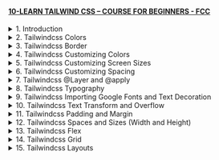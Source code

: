 #### [10-LEARN TAILWIND CSS – COURSE FOR BEGINNERS - FCC](https://youtu.be/ft30zcMlFao)

<details>
  <summary>1. Introduction </summary>

# Tailwindcss Website

https://tailwindcss.com/docs/installation/framework-guides

# Introduction

<img width="1287" alt="image" src="https://github.com/omeatai/My-Tutorials/assets/32337103/0003c946-e47c-4760-986b-5a710d408638">
<img width="1287" alt="image" src="https://github.com/omeatai/My-Tutorials/assets/32337103/4ed7fb8b-ac42-4dcb-8b05-d0b5e8307003">
<img width="1287" alt="image" src="https://github.com/omeatai/My-Tutorials/assets/32337103/ff8779eb-9e93-4d1f-be5d-9da8fbdfd256">
<img width="1023" alt="image" src="https://github.com/omeatai/My-Tutorials/assets/32337103/7b12f6f4-1a90-43b1-aa2a-1b94817979e0">
<img width="1023" alt="image" src="https://github.com/omeatai/My-Tutorials/assets/32337103/28bf1f80-4682-4c40-ae8a-1d4ab4d5f0fe">
<img width="1023" alt="image" src="https://github.com/omeatai/My-Tutorials/assets/32337103/95e49510-7c16-4c7c-9ec8-e20c442fe637">
<img width="1286" alt="image" src="https://github.com/omeatai/My-Tutorials/assets/32337103/a01b30f5-500d-4ded-b6f2-2e7020269378">
<img width="1286" alt="image" src="https://github.com/omeatai/My-Tutorials/assets/32337103/b95dc567-cc08-41c8-9219-8e1af1abc8a7">

# Create your Next Project

```jsbs
npx create-next-app@latest my-project --typescript --eslint
cd my-project
```

# Install Tailwindcss

```jsbs
npm install -D tailwindcss postcss autoprefixer
npx tailwindcss init -p
```

# Configure your template paths

```js
// tailwind.config.js

/** @type {import('tailwindcss').Config} */
module.exports = {
  content: [
    "./app/**/*.{js,ts,jsx,tsx,mdx}",
    "./pages/**/*.{js,ts,jsx,tsx,mdx}",
    "./components/**/*.{js,ts,jsx,tsx,mdx}",

    // Or if using `src` directory:
    "./src/**/*.{js,ts,jsx,tsx,mdx}",
  ],
  theme: {
    extend: {},
  },
  plugins: [],
}
```

# Add the Tailwind directives to your CSS

```css
/** globals.css */

@tailwind base;
@tailwind components;
@tailwind utilities;
```

# Start your build process

```jsbs
npm run dev
```

# Start using Tailwind in your project

```js
// index.tsx

export default function Home() {
  return (
    <h1 className="text-8xl font-bold underline">
      Hello world!
    </h1>
  )
}
```

### MUI&TW/my-project/tailwind.config.js:

```js
/** @type {import('tailwindcss').Config} */

module.exports = {
  content: [
    "./pages/**/*.{js,ts,jsx,tsx,mdx}",
    "./components/**/*.{js,ts,jsx,tsx,mdx}",
    "./app/**/*.{js,ts,jsx,tsx,mdx}",
  ],
  theme: {
    extend: {},
  },
  plugins: [],
};
```

### MUI&TW/my-project/app/globals.css:

```css
@tailwind base;
@tailwind components;
@tailwind utilities;
```

### MUI&TW/my-project/app/page.tsx:

```js
export default function Home() {
  return <h1 className="text-8xl font-bold underline">Hello world!</h1>;
}
```


# #END </details>

<details>
  <summary>2. Tailwindcss Colors </summary>

# Tailwindcss Colors

<img width="1286" alt="image" src="https://github.com/omeatai/My-Tutorials/assets/32337103/ccfe9d1e-5dc7-419c-958f-6f2e32403503">
<img width="1286" alt="image" src="https://github.com/omeatai/My-Tutorials/assets/32337103/151a7723-19b1-4754-94f8-80333dad9cfc">
<img width="1286" alt="image" src="https://github.com/omeatai/My-Tutorials/assets/32337103/c212ebc2-d1c9-4265-ac7a-101a466c9f41">
<img width="1286" alt="image" src="https://github.com/omeatai/My-Tutorials/assets/32337103/d79f780a-7c55-4a44-b0f6-75273ba44b3c">
<img width="1286" alt="image" src="https://github.com/omeatai/My-Tutorials/assets/32337103/d582d7be-7330-4b7b-949f-0eda9a116f62">
<img width="1286" alt="image" src="https://github.com/omeatai/My-Tutorials/assets/32337103/fb493961-b4b2-49e4-af36-e4381f30a213">
<img width="1286" alt="image" src="https://github.com/omeatai/My-Tutorials/assets/32337103/4e63bcbd-ff6f-4c38-ad93-f2fb339fe3f8">
<img width="1286" alt="image" src="https://github.com/omeatai/My-Tutorials/assets/32337103/8e74f294-cae8-458c-b9b0-5169ff4320a3">
<img width="1286" alt="image" src="https://github.com/omeatai/My-Tutorials/assets/32337103/ba27443c-afd9-4d64-8d2f-905f222651f4">
<img width="1286" alt="image" src="https://github.com/omeatai/My-Tutorials/assets/32337103/a0762ffd-bea3-4fbe-b1c1-fc21b2313116">
<img width="1023" alt="image" src="https://github.com/omeatai/My-Tutorials/assets/32337103/e261a4d7-ec26-4b08-88a0-06c24a3b555f">
<img width="1286" alt="image" src="https://github.com/omeatai/My-Tutorials/assets/32337103/1e22004d-9c1b-485b-a78b-ffce78595891">
<img width="1286" alt="image" src="https://github.com/omeatai/My-Tutorials/assets/32337103/a671d18d-4674-4b7b-8726-55fdc1b8f8fd">

### MUI&TW/my-project/app/page.tsx:

```js
export default function Home() {
  return (
    <>
      <h1 className="text-4xl text-green-600 bg-[#a3166f] font-bold">
        Hello world!
      </h1>
      <h1 className="text-4xl text-green-600 bg-[#4a16a3] font-bold">
        Hello world!
      </h1>
    </>
  );
}
```

<img width="1023" alt="image" src="https://github.com/omeatai/My-Tutorials/assets/32337103/4f1e3ebc-1fe1-4ae1-9d47-60b4ec50be55">
<img width="1288" alt="image" src="https://github.com/omeatai/My-Tutorials/assets/32337103/42d147ff-addc-4648-86dc-c778af8b6ac2">

# #END </details>

<details>
  <summary>3. Tailwindcss Border </summary>

# Tailwindcss Border

<img width="1288" alt="image" src="https://github.com/omeatai/My-Tutorials/assets/32337103/8092b668-ef0a-44bd-90b7-9926a53b85bb">
<img width="1023" alt="image" src="https://github.com/omeatai/My-Tutorials/assets/32337103/54909643-e07f-4023-a7ff-729c9e4365a1">
<img width="1286" alt="image" src="https://github.com/omeatai/My-Tutorials/assets/32337103/b80e83ce-ed7e-46ec-98c8-d7e323a88824">

### MUI&TW/my-project/app/page.tsx:

```js
export default function Home() {
  return (
    <>
      <h1 className="border border-y-8 border-green-600 text-4xl text-green-600 bg-[#a3166f] font-bold">
        Hello world!
      </h1>
      <h1 className="text-4xl text-green-600 bg-[#4a16a3] font-bold">
        Hello world!
      </h1>
    </>
  );
}
```

# #END </details>

<details>
  <summary>4. Tailwindcss Customizing Colors </summary>

# Tailwindcss Customizing Colors

<img width="1025" alt="image" src="https://github.com/omeatai/My-Tutorials/assets/32337103/62cb6dbc-1e99-403a-a175-3880198c7506">
<img width="1025" alt="image" src="https://github.com/omeatai/My-Tutorials/assets/32337103/a8098d79-df67-4f80-99aa-6d012e9d3ba6">
<img width="1286" alt="image" src="https://github.com/omeatai/My-Tutorials/assets/32337103/2166c79a-4065-4e0b-b484-f7a43a0e71d7">

### MUI&TW/my-project/tailwind.config.js:

```js
/** @type {import('tailwindcss').Config} */

module.exports = {
  content: [
    "./pages/**/*.{js,ts,jsx,tsx,mdx}",
    "./components/**/*.{js,ts,jsx,tsx,mdx}",
    "./app/**/*.{js,ts,jsx,tsx,mdx}",
  ],
  theme: {
    extend: {
      colors: {
        crimson: { 900: "#c7000c", 400: "#fe2d45", 100: "#ffc8d0" },
        dodgerBlue: { 900: "#1f4ab9", 600: "#1f4bb9", 100: "#c3cbed" },
      },
    },
  },
  plugins: [],
};
```

### MUI&TW/my-project/app/page.tsx:

```js
export default function Home() {
  return (
    <>
      <h1 className="border border-y-8 border-green-600 text-4xl text-white bg-crimson-900 font-bold">
        Hello world!
      </h1>
      <h1 className="text-4xl text-green-600 bg-dodgerBlue-600 font-bold">
        Hello world!
      </h1>
    </>
  );
}
```

# #END </details>

<details>
  <summary>5. Tailwindcss Customizing Screen Sizes </summary>

# Tailwindcss Customizing Screen Sizes

<img width="1024" alt="image" src="https://github.com/omeatai/My-Tutorials/assets/32337103/858ae2a5-93b4-4968-9a82-4aaf15d712fb">
<img width="1024" alt="image" src="https://github.com/omeatai/My-Tutorials/assets/32337103/dd262dd2-a844-462d-a457-7af9459ea6c1">
<img width="1246" alt="image" src="https://github.com/omeatai/My-Tutorials/assets/32337103/311e9d2a-f838-4bed-b3b5-8095d408ef70">
<img width="1246" alt="image" src="https://github.com/omeatai/My-Tutorials/assets/32337103/2fafe542-b89a-44d7-91c3-866d8e8f11bd">
<img width="1246" alt="image" src="https://github.com/omeatai/My-Tutorials/assets/32337103/dd31420e-183e-4b97-aa0a-e56ae6b40559">
<img width="1246" alt="image" src="https://github.com/omeatai/My-Tutorials/assets/32337103/089d4b53-1c14-4901-b7fd-869f9d33e2f4">
<img width="1246" alt="image" src="https://github.com/omeatai/My-Tutorials/assets/32337103/aa8bf821-1ae0-4a37-b0ec-77b32580d0af">

### MUI&TW/my-project/tailwind.config.js:

```js
/** @type {import('tailwindcss').Config} */

module.exports = {
  content: [
    "./pages/**/*.{js,ts,jsx,tsx,mdx}",
    "./components/**/*.{js,ts,jsx,tsx,mdx}",
    "./app/**/*.{js,ts,jsx,tsx,mdx}",
  ],
  theme: {
    screen: {
      sm: "480px",
      md: "768px",
      lg: "976px",
      xl: "1440px",
    },
    extend: {
      colors: {
        crimson: { 900: "#c7000c", 400: "#fe2d45", 100: "#ffc8d0" },
        dodgerBlue: { 900: "#1f4ab9", 600: "#1f4bb9", 100: "#c3cbed" },
      },
    },
  },
  plugins: [],
};
```

### MUI&TW/my-project/app/page.tsx:

```js
export default function Home() {
  return (
    <>
      <h1 className="border border-y-8 border-green-600 text-4xl text-white bg-crimson-900 font-bold">
        Hello world!
      </h1>
      <h1 className="text-5xl text-black sm:text-6xl sm:text-green-500 md:text-7xl md:text-blue-500 lg:text-8xl lg:text-red-500 xl:text-9xl xl:text-yellow-500">
        Dave
      </h1>
    </>
  );
}
```

# #END </details>

<details>
  <summary>6. Tailwindcss Customizing Spacing </summary>

# Tailwindcss Customizing Spacing

<img width="1024" alt="image" src="https://github.com/omeatai/My-Tutorials/assets/32337103/d2b9315c-c7d9-4f02-9de2-f487da18ea08">
<img width="1024" alt="image" src="https://github.com/omeatai/My-Tutorials/assets/32337103/f0a6eb2b-e6a7-416e-8333-92feb7124695">
<img width="1293" alt="image" src="https://github.com/omeatai/My-Tutorials/assets/32337103/c524b241-af64-490d-9ac2-2c1ef6da3fff">

### MUI&TW/my-project/tailwind.config.js:

```js
/** @type {import('tailwindcss').Config} */

module.exports = {
  content: [
    "./pages/**/*.{js,ts,jsx,tsx,mdx}",
    "./components/**/*.{js,ts,jsx,tsx,mdx}",
    "./app/**/*.{js,ts,jsx,tsx,mdx}",
  ],
  theme: {
    screen: {
      sm: "480px",
      md: "768px",
      lg: "976px",
      xl: "1440px",
    },
    spacing: {
      1: "8px",
      2: "12px",
      3: "16px",
      4: "24px",
      5: "32px",
      6: "48px",
      12: "96px",
    },
    extend: {
      colors: {
        crimson: { 900: "#c7000c", 400: "#fe2d45", 100: "#ffc8d0" },
        dodgerBlue: { 900: "#1f4ab9", 600: "#1f4bb9", 100: "#c3cbed" },
      },
    },
  },
  plugins: [],
};
```

### MUI&TW/my-project/app/page.tsx:

```js
export default function Home() {
  return (
    <>
      <h1 className="mt-4 border border-y-8 border-green-600 text-4xl text-white bg-crimson-900 font-bold">
        Hello world!
      </h1>
      <h1 className="mt-12 text-5xl text-black sm:text-6xl sm:text-green-500 md:text-7xl md:text-blue-500 lg:text-8xl lg:text-red-500 xl:text-9xl xl:text-yellow-500">
        Dave
      </h1>
    </>
  );
}
```

# #END </details>

<details>
  <summary>7. Tailwindcss @Layer and @apply </summary>

# Tailwindcss @Layer and @apply

<img width="1023" alt="image" src="https://github.com/omeatai/My-Tutorials/assets/32337103/55d72a07-172b-44b0-b823-607cfeecff0b">
<img width="1023" alt="image" src="https://github.com/omeatai/My-Tutorials/assets/32337103/347f408b-2f5c-48fd-849d-a609cc9cfb12">
<img width="1023" alt="image" src="https://github.com/omeatai/My-Tutorials/assets/32337103/80e68448-1f22-4709-8d20-66be79607303">
<img width="1292" alt="image" src="https://github.com/omeatai/My-Tutorials/assets/32337103/93535118-f04e-4821-a31f-7dbb4d2d91bf">

### MUI&TW/my-project/tailwind.config.js:

```js
/** @type {import('tailwindcss').Config} */

module.exports = {
  content: [
    "./pages/**/*.{js,ts,jsx,tsx,mdx}",
    "./components/**/*.{js,ts,jsx,tsx,mdx}",
    "./app/**/*.{js,ts,jsx,tsx,mdx}",
  ],
  theme: {
    screen: {
      sm: "480px",
      md: "768px",
      lg: "976px",
      xl: "1440px",
    },
    spacing: {
      1: "8px",
      2: "12px",
      3: "16px",
      4: "24px",
      5: "32px",
      6: "48px",
      12: "96px",
    },
    extend: {
      colors: {
        crimson: { 900: "#c7000c", 400: "#fe2d45", 100: "#ffc8d0" },
        dodgerBlue: { 900: "#1f4ab9", 600: "#1f4bb9", 100: "#c3cbed" },
      },
    },
  },
  plugins: [],
};
```

### MUI&TW/my-project/app/globals.css:

```js
@tailwind base;
@tailwind components;
@tailwind utilities;

@layer base {
  html {
    background-color: lime;
  }
  h1 {
    @apply bg-slate-600 underline font-bold;
    @apply px-12;
  }
}
```

### MUI&TW/my-project/app/page.tsx:

```js
export default function Home() {
  return (
    <>
      <h1 className="mt-4 border border-y-8 border-green-600 text-4xl text-white bg-crimson-900">
        Hello world!
      </h1>
      <h1 className="mt-12 text-5xl text-black sm:text-6xl sm:text-green-500 md:text-7xl md:text-blue-500 lg:text-8xl lg:text-red-500 xl:text-9xl xl:text-yellow-500">
        Dave
      </h1>
    </>
  );
}
```

# #END </details>

<details>
  <summary>8. Tailwindcss Typography </summary>

# Tailwindcss Typography

<img width="1228" alt="image" src="https://github.com/omeatai/My-Tutorials/assets/32337103/30b3bc08-d008-4f24-98cb-65bbc7a0afa3">
<img width="1228" alt="image" src="https://github.com/omeatai/My-Tutorials/assets/32337103/3fcaa80d-6fdd-4af6-8cc5-6874d6acd3c5">
<img width="1228" alt="image" src="https://github.com/omeatai/My-Tutorials/assets/32337103/8f85bc39-6cdf-44ab-92dd-e6aca43b3d40">
<img width="1025" alt="image" src="https://github.com/omeatai/My-Tutorials/assets/32337103/a79ed4dd-579f-4315-bb00-0c368d2119b8">
<img width="1025" alt="image" src="https://github.com/omeatai/My-Tutorials/assets/32337103/5df71d9e-8e25-4bca-84f7-b0a55fa9d156">
<img width="1025" alt="image" src="https://github.com/omeatai/My-Tutorials/assets/32337103/5c906b73-cbdb-421c-861f-d4f2a0c4cb04">
<img width="1228" alt="image" src="https://github.com/omeatai/My-Tutorials/assets/32337103/afb55429-1a9a-495e-ae85-33554b956e8a">

### MUI&TW/my-project/tailwind.config.js:

```js
/** @type {import('tailwindcss').Config} */

module.exports = {
  content: [
    "./pages/**/*.{js,ts,jsx,tsx,mdx}",
    "./components/**/*.{js,ts,jsx,tsx,mdx}",
    "./app/**/*.{js,ts,jsx,tsx,mdx}",
  ],
  theme: {
    screen: {
      sm: "480px",
      md: "768px",
      lg: "976px",
      xl: "1440px",
    },
    spacing: {
      1: "8px",
      2: "12px",
      3: "16px",
      4: "24px",
      5: "32px",
      6: "48px",
      12: "96px",
    },
    extend: {
      fontSize: {
        "10xl": "10rem",
        "11xl": "11rem",
      },
      colors: {
        crimson: { 900: "#c7000c", 400: "#fe2d45", 100: "#ffc8d0" },
        dodgerBlue: { 900: "#1f4ab9", 600: "#1f4bb9", 100: "#c3cbed" },
      },
    },
  },
  plugins: [],
};
```

### MUI&TW/my-project/app/globals.css:

```js
@tailwind base;
@tailwind components;
@tailwind utilities;

/* @layer base {
  html {
    background-color: lime;
  }
  h1 {
    @apply bg-slate-600 underline font-bold;
    @apply px-12;
  }
} */
```

### MUI&TW/my-project/app/page.tsx:

```js
export default function Home() {
  return (
    <div>
      <h1 className="text-11xl">Title 1</h1>
      <h2 className="text-9xl">Title 2</h2>
      <h3 className="text-xl">Title 3</h3>
      <p className="text-base">A regular paragraph</p>
      <p className="text-sm">A description paragraph</p>
      <p className="text-xs note">A little note</p>
    </div>
  );
}
```

# #END </details>

<details>
  <summary>9. Tailwindcss Importing Google Fonts and Text Decoration </summary>

# Tailwindcss Importing Google Fonts and Text Decoratio

<img width="1228" alt="image" src="https://github.com/omeatai/My-Tutorials/assets/32337103/6b2472d1-873a-4c2b-922c-b3059af05b10">
<img width="1228" alt="image" src="https://github.com/omeatai/My-Tutorials/assets/32337103/60d250e6-cccd-4e1d-92af-be3a1a25ab73">
<img width="1228" alt="image" src="https://github.com/omeatai/My-Tutorials/assets/32337103/4564756b-9d9d-4b52-9b5b-5950c6b21ad6">
<img width="1228" alt="image" src="https://github.com/omeatai/My-Tutorials/assets/32337103/1aa66fd2-3b22-47dc-b41b-f5eedf4d2b17">
<img width="1228" alt="image" src="https://github.com/omeatai/My-Tutorials/assets/32337103/6d2456ed-292d-4aad-8e8b-01437953904f">
<img width="1228" alt="image" src="https://github.com/omeatai/My-Tutorials/assets/32337103/0c8243c7-8dd4-4afb-ad9f-6434d79ed292">
<img width="1228" alt="image" src="https://github.com/omeatai/My-Tutorials/assets/32337103/d6211024-5404-493f-840a-252c90f6e4fa">
<img width="1024" alt="image" src="https://github.com/omeatai/My-Tutorials/assets/32337103/7eac5d2a-716e-45d9-8385-fc6ec5c2dd3d">
<img width="1024" alt="image" src="https://github.com/omeatai/My-Tutorials/assets/32337103/00a551eb-79d3-4526-9ad3-bd5778f631ab">
<img width="1024" alt="image" src="https://github.com/omeatai/My-Tutorials/assets/32337103/a7ee49be-1883-4a7c-b278-a31d50ec12e8">
<img width="1263" alt="image" src="https://github.com/omeatai/My-Tutorials/assets/32337103/9fff32dc-1b89-446e-b4f4-53e0771b4665">
<img width="1263" alt="image" src="https://github.com/omeatai/My-Tutorials/assets/32337103/d53e4f27-4285-47e9-9e86-9dc69bd94b77">

### MUI&TW/my-project/tailwind.config.js:

```js
/** @type {import('tailwindcss').Config} */

module.exports = {
  content: [
    "./pages/**/*.{js,ts,jsx,tsx,mdx}",
    "./components/**/*.{js,ts,jsx,tsx,mdx}",
    "./app/**/*.{js,ts,jsx,tsx,mdx}",
  ],
  theme: {
    screen: {
      sm: "480px",
      md: "768px",
      lg: "976px",
      xl: "1440px",
    },
    spacing: {
      1: "8px",
      2: "12px",
      3: "16px",
      4: "24px",
      5: "32px",
      6: "48px",
      12: "96px",
    },
    extend: {
      fontSize: {
        "10xl": "10rem",
        "11xl": "11rem",
      },
      colors: {
        crimson: { 900: "#c7000c", 400: "#fe2d45", 100: "#ffc8d0" },
        dodgerBlue: { 900: "#1f4ab9", 600: "#1f4bb9", 100: "#c3cbed" },
      },
    },
  },
  plugins: [],
};
```

### MUI&TW/my-project/app/globals.css:

```js
@import url("https://fonts.googleapis.com/css2?family=Inter:wght@200;300;400;800&display=swap");

@tailwind base;
@tailwind components;
@tailwind utilities;

@layer base {
  html {
    /* color: #000; */
    @apply text-black;
    font-family: "Inter", sans-serif;
  }
}
```

### MUI&TW/my-project/app/page.tsx:

```js
export default function Home() {
  return (
    <div>
      <h1 className="text-11xl">Title 1</h1>
      <h2 className="text-9xl italic underline decoration-red-500 decoration-8 underline-offset-8">
        Title 2
      </h2>
      <h3 className="text-5xl line-through decoration-double">Title 3</h3>
      <p className="text-base leading-8">A regular paragraph</p>
      <p className="text-sm">A description paragraph</p>
      <p className="text-xs note">A little note</p>
    </div>
  );
}
```

# #END </details>

<details>
  <summary>10. Tailwindcss Text Transform and Overflow </summary>

# Tailwindcss Text Transform

<img width="1263" alt="image" src="https://github.com/omeatai/My-Tutorials/assets/32337103/0db1dec2-914c-4e87-ae3a-25d58b22a38e">
<img width="1263" alt="image" src="https://github.com/omeatai/My-Tutorials/assets/32337103/c1c39c55-6fc9-4128-a1dc-0fe2ff607b61">
<img width="1263" alt="image" src="https://github.com/omeatai/My-Tutorials/assets/32337103/0518223f-8c14-4637-81ec-4e8ab6ee4e3d">
<img width="1179" alt="image" src="https://github.com/omeatai/My-Tutorials/assets/32337103/257f3e02-af9b-46c9-a6ec-13f4cfdcb59c">
<img width="1023" alt="image" src="https://github.com/omeatai/My-Tutorials/assets/32337103/e701ef80-6795-4637-bd00-dfe32068ecdf">
<img width="1179" alt="image" src="https://github.com/omeatai/My-Tutorials/assets/32337103/5c276446-ff0d-4270-9ac1-60e601365c5d">

### MUI&TW/my-project/app/page.tsx:

```js
export default function Home() {
  return (
    <div>
      <h1 className="text-11xl">Title 1</h1>
      <h2 className="text-9xl italic underline decoration-red-500 decoration-8 underline-offset-8">
        Title 2
      </h2>
      <h3 className="text-5xl line-through decoration-double">Title 3</h3>
      <p className="text-base leading-8 capitalize">a regular paragraph</p>
      <p className="text-sm lowercase">A DESCRIPTION PARAGRAPH</p>
      <div style={{ width: "300px" }}>
        <p className="text-xs truncate note">
          The longest word in any of the major English language dictionaries is
          pneumonoultramicroscopicsilicovolcanoconiosis, a word that refers to a
          lung disease contracted from the inhalation of very fine silica
          particles, specifically from a volcano; medically, it is the same as
          silicosis.
        </p>
      </div>
    </div>
  );
}
```

# #END </details>

<details>
  <summary>11. Tailwindcss Padding and Margin </summary>

# Tailwindcss Padding and Margin

<img width="1181" alt="image" src="https://github.com/omeatai/My-Tutorials/assets/32337103/72d735c2-ceb9-485a-8d87-42c86ef2c6f8">
<img width="1181" alt="image" src="https://github.com/omeatai/My-Tutorials/assets/32337103/924706b3-fe38-4864-a6cb-020c26b13e9c">
<img width="1025" alt="image" src="https://github.com/omeatai/My-Tutorials/assets/32337103/0aa5b21f-66a3-4036-b6a3-646179d95894">
<img width="1181" alt="image" src="https://github.com/omeatai/My-Tutorials/assets/32337103/afc4855a-0f9a-4a5e-ad82-6f23a88ef584">

### MUI&TW/my-project/app/page.tsx:

```js
export default function Home() {
  return (
    <div>
      <h1 className="py-4 ml-4 font-bold text-5xl text-white bg-red-500">
        Title 1
      </h1>
      <h1 className="-mt-4 font-bold text-5xl">-mt-4</h1>
    </div>
  );
}
```

# #END </details>

<details>
  <summary>12. Tailwindcss Spaces and Sizes (Width and Height) </summary>

# Tailwindcss Spaces and Sizes (Width and Height)

<img width="1181" alt="image" src="https://github.com/omeatai/My-Tutorials/assets/32337103/fb2db384-dc3f-4fe2-b919-1fef595c48c5">
<img width="1181" alt="image" src="https://github.com/omeatai/My-Tutorials/assets/32337103/e7173125-9cb6-46a5-ae70-9b3d8af7a3b2">
<img width="1181" alt="image" src="https://github.com/omeatai/My-Tutorials/assets/32337103/0d8b4e23-5fbb-4950-a67a-0b6cc644c739">
<img width="1181" alt="image" src="https://github.com/omeatai/My-Tutorials/assets/32337103/3b084bba-a5a7-47d1-b4d6-76aac90c0ac6">
<img width="1071" alt="image" src="https://github.com/omeatai/My-Tutorials/assets/32337103/2d0b5460-34c6-4c51-9453-3e0cf113ebd0">
<img width="1071" alt="image" src="https://github.com/omeatai/My-Tutorials/assets/32337103/751c4913-651c-48c9-82ea-9b6553232c40">
<img width="1071" alt="image" src="https://github.com/omeatai/My-Tutorials/assets/32337103/f018ffb0-113b-4041-9869-1eb543c54d9f">
<img width="1022" alt="image" src="https://github.com/omeatai/My-Tutorials/assets/32337103/0ea98c3a-074b-4a0c-9e51-a541c4b3c91a">
<img width="1063" alt="image" src="https://github.com/omeatai/My-Tutorials/assets/32337103/f8a38038-ec5c-41ed-8dbb-654b05ffe35e">

### MUI&TW/my-project/app/page.tsx:

```js
export default function Home() {
  return (
    <>
      <div>
        <div className="w-16 h-16 bg-red-500"></div>
        <div className="w-16 h-16 bg-green-500"></div>
      </div>
      <div className="flex w-full space-x-4">
        <div className="w-1/5 min-h-screen bg-red-500">Sidebar</div>
        <div className="w-4/5 h-64 bg-green-500">Main Content</div>
      </div>
    </>
  );
}
```

# #END </details>

<details>
  <summary>13. Tailwindcss Flex </summary>

# Tailwindcss Flex

<img width="1280" alt="image" src="https://github.com/omeatai/My-Tutorials/assets/32337103/521e294d-2552-42ee-bf6e-78fe7219e276">
<img width="1280" alt="image" src="https://github.com/omeatai/My-Tutorials/assets/32337103/3ce43d08-ca93-417c-b0db-d9b12d36ff4b">
<img width="1280" alt="image" src="https://github.com/omeatai/My-Tutorials/assets/32337103/a325c4bd-15c0-4707-8b5b-bbeec317dde7">
<img width="1280" alt="image" src="https://github.com/omeatai/My-Tutorials/assets/32337103/98299b69-8cec-4549-be8a-dc2d864ec0c3">
<img width="1280" alt="image" src="https://github.com/omeatai/My-Tutorials/assets/32337103/7b3d8c70-e5e1-4bfc-9657-ea16f418505c">
<img width="1280" alt="image" src="https://github.com/omeatai/My-Tutorials/assets/32337103/8ec46770-6e32-4248-9853-83b2b7e35c6a">
<img width="1280" alt="image" src="https://github.com/omeatai/My-Tutorials/assets/32337103/341526c9-9128-4f71-8399-b25abf4f4968">
<img width="1280" alt="image" src="https://github.com/omeatai/My-Tutorials/assets/32337103/bd97a032-43cd-4fff-9ccc-67c277ed7fdf">
<img width="1280" alt="image" src="https://github.com/omeatai/My-Tutorials/assets/32337103/63457c97-4b6a-4606-a5c2-e223ff00afbe">
<img width="1280" alt="image" src="https://github.com/omeatai/My-Tutorials/assets/32337103/b5a971c6-a809-41da-9dcb-df8d52ad30e7">
<img width="1280" alt="image" src="https://github.com/omeatai/My-Tutorials/assets/32337103/8e670a63-7946-4d8b-be59-4b84912167b6">
<img width="1280" alt="image" src="https://github.com/omeatai/My-Tutorials/assets/32337103/8fb0a25d-dbe9-4c3f-a229-dd28d28a8e55">
<img width="1280" alt="image" src="https://github.com/omeatai/My-Tutorials/assets/32337103/039a8450-4a73-4086-966c-1bb9f94fd772">
<img width="1280" alt="image" src="https://github.com/omeatai/My-Tutorials/assets/32337103/e7614983-0938-4ebe-bb4c-c97dba4306c6">
<img width="1280" alt="image" src="https://github.com/omeatai/My-Tutorials/assets/32337103/bb87f682-4fa1-4f09-a6b0-206d4fdbd6e8">
<img width="1023" alt="image" src="https://github.com/omeatai/My-Tutorials/assets/32337103/c1a8e9dd-eee8-4a31-929e-2fd9b55a7e6a">
<img width="1023" alt="image" src="https://github.com/omeatai/My-Tutorials/assets/32337103/cb41c0e2-1a73-4b05-bb78-1523b7d13be3">
<img width="1023" alt="image" src="https://github.com/omeatai/My-Tutorials/assets/32337103/1ff937a6-aaf2-46b5-b74b-f2b4331dba6c">
<img width="1280" alt="image" src="https://github.com/omeatai/My-Tutorials/assets/32337103/39d6c90e-4394-4c7d-a350-d95e8da6ab93">
<img width="501" alt="image" src="https://github.com/omeatai/My-Tutorials/assets/32337103/775cb561-ca1c-4709-8432-ad29d5773d67">

### MUI&TW/my-project/tailwind.config.js:

```js
/** @type {import('tailwindcss').Config} */

module.exports = {
  content: [
    "./pages/**/*.{js,ts,jsx,tsx,mdx}",
    "./components/**/*.{js,ts,jsx,tsx,mdx}",
    "./app/**/*.{js,ts,jsx,tsx,mdx}",
  ],
  theme: {
    screens: {
      sm: "320px", // 640px 480px
      md: "640px", // 768px 640px
      lg: "768px", // 1024px 768px
      xl: "1024px", // 1280px 1024px
      "2xl": "1280px", //1536px 1280px
      phone: { min: "320px", max: "640px" }, // 320px -> 640px
      tablet: { min: "640px", max: "1024px" }, // 640px -> 1024px
      laptop: { min: "1024px", max: "1280px" }, // 1024px -> 1280px"
      desktop: "1280px", // 1280px -> screen
    },
    extend: {
      height: {
        "10pc": "10%",
        "20pc": "20%",
        "30pc": "30%",
        "40pc": "40%",
        "50pc": "50%",
        "60pc": "60%",
        "70pc": "70%",
        "80pc": "80%",
        "90pc": "90%",
      },
      colors: {
        crimson: { 900: "#c7000c", 400: "#fe2d45", 100: "#ffc8d0" },
        dodgerBlue: { 900: "#1f4ab9", 600: "#1f4bb9", 100: "#c3cbed" },
      },
    },
  },
  plugins: [],
};
```

### MUI&TW/my-project/app/globals.css:

```js
@import url("https://fonts.googleapis.com/css2?family=Inter:wght@200;300;400;800&display=swap");

@tailwind base;
@tailwind components;
@tailwind utilities;

@layer base {
  html {
    /* color: #000; */
    @apply text-black;
    font-family: "Inter", sans-serif;
  }
}
```

### MUI&TW/my-project/app/page.tsx:

```js
export default function Home() {
  return (
    <div className="Parent h-screen bg-red-500 phone:bg-slate-500">
      <div className="bg-slate-800 text-slate-100 h-10pc">Header</div>
      <div className="flex  h-80pc phone:flex-col">
        <div className="bg-sky-500 basis-3/12 phone:order-last phone:h-20pc">
          Sidebar
        </div>
        <div className="flex flex-wrap self-start bg-red-500 basis-6/12 phone:order-2 phone:h-60pc">
          <div className="w-32 h-32 bg-slate-600 grow">1</div>
          <div className="w-32 h-32 bg-slate-300 grow">2</div>
          <div className="w-32 h-32 bg-slate-600 grow">3</div>
          <div className="w-32 h-32 bg-slate-300 grow">4</div>
          <div className="w-32 h-32 bg-slate-600 grow">5</div>
          <div className="w-32 h-32 bg-slate-300 grow">6</div>
        </div>
        <div className="flex flex-col h-full basis-3/12 phone:order-1 phone:h-20pc ">
          <div className="bg-dodgerBlue-600 h-40pc">Menu</div>
          <div className="bg-sky-500 h-60pc">Aside</div>
        </div>
      </div>
      <div className="bg-slate-800 text-slate-100 h-10pc">Footer</div>
    </div>
  );
}
```

# #END </details>

<details>
  <summary>14. Tailwindcss Grid </summary>

# Tailwindcss Grid

<img width="1237" alt="image" src="https://github.com/omeatai/My-Tutorials/assets/32337103/473eee1d-a3d2-49b4-8f95-eeffcacebcd6">
<img width="1237" alt="image" src="https://github.com/omeatai/My-Tutorials/assets/32337103/35e9326f-ff17-450a-9bd6-091b513c3e16">
<img width="1219" alt="image" src="https://github.com/omeatai/My-Tutorials/assets/32337103/a618e363-4918-4f95-bfd3-6bb2f19d8ca0">
<img width="1243" alt="image" src="https://github.com/omeatai/My-Tutorials/assets/32337103/19abe3fc-9ce7-4a2a-889f-3b9fd8d3b479">
<img width="1237" alt="image" src="https://github.com/omeatai/My-Tutorials/assets/32337103/6609dc04-a7a9-4a3c-9123-56c672c5a95a">
<img width="1237" alt="image" src="https://github.com/omeatai/My-Tutorials/assets/32337103/46850d10-4a94-4749-82fa-8d34453696ef">
<img width="1237" alt="image" src="https://github.com/omeatai/My-Tutorials/assets/32337103/26417b16-119f-4730-8879-647643646eb8">
<img width="1237" alt="image" src="https://github.com/omeatai/My-Tutorials/assets/32337103/eeababd4-a931-43f1-87a1-65b9165ea8dd">
<img width="1237" alt="image" src="https://github.com/omeatai/My-Tutorials/assets/32337103/77febb93-180c-4f3f-b4da-edd675a19379">
<img width="1142" alt="image" src="https://github.com/omeatai/My-Tutorials/assets/32337103/f024d504-f22c-422f-925c-8b416048db3f">
<img width="1142" alt="image" src="https://github.com/omeatai/My-Tutorials/assets/32337103/4534c569-1489-464c-bf95-457596584320">
<img width="1254" alt="image" src="https://github.com/omeatai/My-Tutorials/assets/32337103/273c2310-e056-473f-8378-26de6dff31a0">

# Grid Columns

<img width="1023" alt="image" src="https://github.com/omeatai/My-Tutorials/assets/32337103/56613fe2-623d-44c8-bbbf-dbf912c85ed5">
<img width="1369" alt="image" src="https://github.com/omeatai/My-Tutorials/assets/32337103/fc7f37c7-cf82-4f58-b69e-33c0e3bd08a1">
<img width="1369" alt="image" src="https://github.com/omeatai/My-Tutorials/assets/32337103/26e273f5-2820-49cd-8e12-6364c32e6f91">
<img width="1369" alt="image" src="https://github.com/omeatai/My-Tutorials/assets/32337103/5df7060f-75e0-4da3-9035-71108c7db382">
<img width="1369" alt="image" src="https://github.com/omeatai/My-Tutorials/assets/32337103/d1db4b1a-c72b-40b7-a5c5-540a8971fcdb">

### MUI&TW/my-project/app/page.tsx:

```js
export default function Home() {
  const grids = {
    phoneGrid: "phone:grid-cols-1 ",
    tabletGrid: "tablet:grid-cols-2",
  };

  const styles = {
    thirdBlock:
      "col-span-2 phone:col-span-1 laptop:col-span-1 desktop:col-span-1 p-6 rounded-lg bg-yellow-500",
    fourthBlock:
      "col-span-2 phone:col-span-1 desktop:col-span-1 p-6 rounded-lg bg-red-500",
    sixthBlock:
      "phone:col-start-1 phone:col-end-2 laptop:col-start-1 laptop:col-end-4 p-6 rounded-lg bg-sky-500",
  };

  return (
    <div className="h-screen text-white Parent bg-slate-900">
      <div className="container mx-auto">
        <div
          className={`grid grid-cols-3 ${grids.phoneGrid} ${grids.tabletGrid} gap-4`}
        >
          <div className="p-6 rounded-lg bg-sky-500">1</div>
          <div className="p-6 rounded-lg bg-sky-500">2</div>
          <div className={styles.thirdBlock}>3</div>
          <div className={styles.fourthBlock}>4</div>
          <div className="p-6 rounded-lg bg-sky-500">5</div>
          <div className={styles.sixthBlock}>6</div>
        </div>
      </div>
    </div>
  );
}
```

# Grid Rows

<img width="1025" alt="image" src="https://github.com/omeatai/My-Tutorials/assets/32337103/6a0375a9-01e6-4a14-9279-765b8b954048">
<img width="1272" alt="image" src="https://github.com/omeatai/My-Tutorials/assets/32337103/53414f6e-82c1-441c-8299-847ce9178d4e">

```js
export default function Home() {
  return (
    <div className="h-screen text-white Parent bg-slate-900">
      <div className="container mx-auto">
        <div className="grid grid-flow-col grid-rows-4 gap-4">
          <div className="row-span-3 p-6 rounded-lg bg-sky-500">01</div>
          <div className="p-6 rounded-lg bg-sky-500">02</div>
          <div className="p-6 rounded-lg bg-sky-500">03</div>
          <div className="p-6 rounded-lg bg-sky-500">04</div>
          <div className="row-span-2 p-6 rounded-lg bg-sky-500">05</div>
          <div className="p-6 rounded-lg bg-sky-500">06</div>
          <div className="p-6 rounded-lg bg-sky-500">07</div>
          <div className="p-6 rounded-lg bg-sky-500">08</div>
        </div>
      </div>
    </div>
  );
}
```

# Grid Flow Row Dense

<img width="1025" alt="image" src="https://github.com/omeatai/My-Tutorials/assets/32337103/5ac7e9b1-9103-43b8-9ef7-2467d98580b5">
<img width="1273" alt="image" src="https://github.com/omeatai/My-Tutorials/assets/32337103/b386e811-c41e-40af-8219-3a2ae94a385c">

### MUI&TW/my-project/app/page.tsx:

```js
export default function Home() {
  return (
    <div className="h-screen text-white Parent bg-slate-900">
      <div className="container mx-auto">
        <div className="grid grid-flow-row-dense grid-cols-3 grid-rows-3 gap-4">
          <div className="col-span-2 p-6 rounded-lg bg-sky-500">01</div>
          <div className="col-span-2 p-6 rounded-lg bg-sky-500">02</div>
          <div className="p-6 rounded-lg bg-sky-500">03</div>
          <div className="p-6 rounded-lg bg-sky-500">04</div>
          <div className="p-6 rounded-lg bg-sky-500">05</div>
          <div className="col-span-2 p-6 rounded-lg bg-sky-500">06</div>
          <div className="p-6 rounded-lg bg-sky-500">07</div>
          <div className="p-6 rounded-lg bg-sky-500">08</div>
          <div className="p-6 rounded-lg bg-sky-500">09</div>
          <div className="col-span-2 p-6 rounded-lg bg-sky-500">10</div>
          <div className="p-6 rounded-lg bg-sky-500">11</div>
          <div className="p-6 rounded-lg bg-sky-500">12</div>
        </div>
      </div>
    </div>
  );
}
```

# #END </details>

<details>
  <summary>15. Tailwindcss Layouts </summary>

# Tailwindcss Layouts

```js

```

```js

```

```js

```

```js

```

```js

```

```js

```

```js

```

```js

```

```js

```

```js

```

```js

```

```js

```

```js

```

```js

```

```js

```

```js

```

# #END </details>
